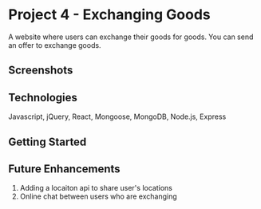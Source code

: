 # Project 4 - Exchanging Goods

A website where users can exchange their goods for goods. You can send an offer to exchange goods.

## Screenshots

## Technologies

Javascript, jQuery, React, Mongoose, MongoDB, Node.js, Express

## Getting Started

## Future Enhancements
1. Adding a locaiton api to share user's locations
2. Online chat between users who are exchanging
